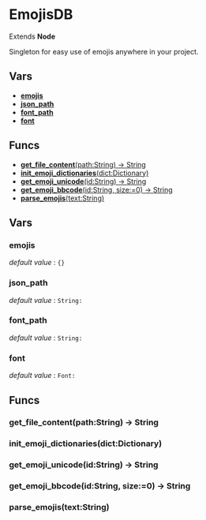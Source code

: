 # EmojisDB

Extends **Node**

Singleton for easy use of emojis anywhere in your project.

## Vars
 - [**emojis**](#emojis)
 - [**json_path**](#json_path)
 - [**font_path**](#font_path)
 - [**font**](#font)

## Funcs
 - [**get_file_content**(path:String) -> String](#get_file_content)
 - [**init_emoji_dictionaries**(dict:Dictionary)](#init_emoji_dictionaries)
 - [**get_emoji_unicode**(id:String) -> String](#get_emoji_unicode)
 - [**get_emoji_bbcode**(id:String, size:=0) -> String](#get_emoji_bbcode)
 - [**parse_emojis**(text:String)](#parse_emojis)

## Vars
### emojis
*default value* : `{}`

### json_path
*default value* : `String:`

### font_path
*default value* : `String:`

### font
*default value* : `Font:`


## Funcs
### get_file_content(path:String) -> String
### init_emoji_dictionaries(dict:Dictionary)
### get_emoji_unicode(id:String) -> String
### get_emoji_bbcode(id:String, size:=0) -> String
### parse_emojis(text:String)
